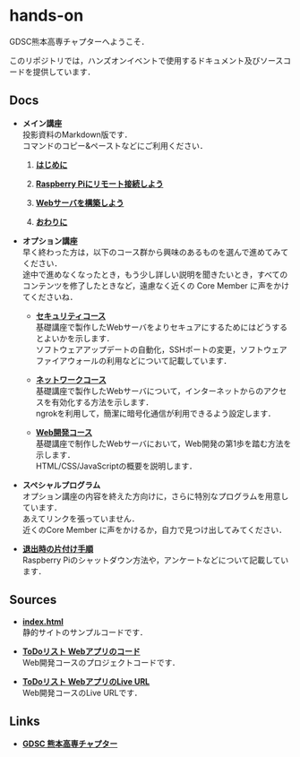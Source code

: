 # hands-on

GDSC熊本高専チャプターへようこそ．

このリポジトリでは，ハンズオンイベントで使用するドキュメント及びソースコードを提供しています．

## Docs

- **メイン講座**  
投影資料のMarkdown版です．  
コマンドのコピー&ペーストなどにご利用ください．

  1. **[はじめに](intro.md)**  

  1. **[Raspberry Piにリモート接続しよう](raspi-access.md)**

  1. **[Webサーバを構築しよう](web-server.md)**

  1. **[おわりに](final.md)**

- **オプション講座**  
早く終わった方は，以下のコース群から興味のあるものを選んで進めてみてください．    
途中で進めなくなったとき，もう少し詳しい説明を聞きたいとき，すべてのコンテンツを修了したときなど，遠慮なく近くの Core Member に声をかけてくださいね．

  - **[セキュリティコース](opt-security.md)**  
  基礎講座で製作したWebサーバをよりセキュアにするためにはどうするとよいかを示します．  
  ソフトウェアアップデートの自動化，SSHポートの変更，ソフトウェアファイアウォールの利用などについて記載しています．

  - **[ネットワークコース](opt-network.md)**  
  基礎講座で製作したWebサーバについて，インターネットからのアクセスを有効化する方法を示します．  
  ngrokを利用して，簡潔に暗号化通信が利用できるよう設定します．

  - **[Web開発コース](opt-web_development.md)**  
  基礎講座で制作したWebサーバにおいて，Web開発の第1歩を踏む方法を示します．  
  HTML/CSS/JavaScriptの概要を説明します．

- **スペシャルプログラム**  
オプション講座の内容を終えた方向けに，さらに特別なプログラムを用意しています．  
あえてリンクを張っていません．  
近くのCore Member に声をかけるか，自力で見つけ出してみてください．

- **[退出時の片付け手順](clean-up.md)**  
Raspberry Piのシャットダウン方法や，アンケートなどについて記載しています．

## Sources

- **[index.html](https://raw.githubusercontent.com/gdsc-nitk/hands-on/main/index.html)**  
静的サイトのサンプルコードです．

- **[ToDoリスト Webアプリのコード](https://github.com/gdsc-nitk/hands-on/tree/main/web-dev-project)**  
Web開発コースのプロジェクトコードです．

- **[ToDoリスト WebアプリのLive URL](https://gdsc-nitk.github.io/hands-on/web-dev-project/)**  
Web開発コースのLive URLです．

## Links

- **[GDSC 熊本高専チャプター](https://gdsc.community.dev/national-institute-of-technology-kosen-kumamoto-college/)**